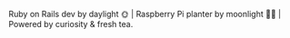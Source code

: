 Ruby on Rails dev by daylight 🌞 | Raspberry Pi planter by moonlight 🌙🍓 | Powered by curiosity & fresh tea.
